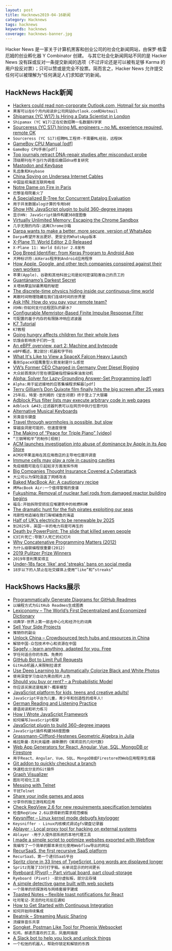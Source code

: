 ```yaml
---
layout: post
title: Hacknews2019-04-16新闻
category: Hacknews
tags: hacknews
keywords: hacknews
coverage: hacknews-banner.jpg
---
```


Hacker News 是一家关于计算机黑客和创业公司的社会化新闻网站，由保罗·格雷厄姆的创业孵化器 Y Combinator 创建。
与其它社会化新闻网站不同的是 Hacker News 没有踩或反对一条提交新闻的选项（不过评论还是可以被有足够 Karma 的用户投反对票）；只可以赞或是完全不投票。简而言之，Hacker News 允许提交任何可以被理解为“任何满足人们求知欲”的新闻。

## HackNews Hack新闻


- [Hackers could read non-corporate Outlook.com, Hotmail for six months](https://arstechnica.com/gadgets/2019/04/hackers-could-read-non-corporate-outlook-comhotmail-for-six-months/)
- `黑客可以在6个月内阅读非公司网站Outlook.com和Hotmail`
- [Shipamax (YC W17) Is Hiring a Data Scientist in London](https://angel.co/shipamax/jobs/518784-data-scientist)
- `Shipamax (YC W17)正在伦敦招聘一名数据科学家`
- [Sourceress (YC S17) hiring ML engineers – no ML experience required, remote OK](https://jobs.lever.co/sourceress/a52a49fb-8094-4d51-9b98-ddf09a09b111)
- `Sourceress (YC S17)招聘ML工程师-不需要ML经验，远程OK`
- [GameBoy CPU Manual [pdf]](https://realboyemulator.files.wordpress.com/2013/01/gbcpuman.pdf)
- `GameBoy CPU手册[pdf]`
- [Top journals retract DNA-repair studies after misconduct probe](https://www.nature.com/articles/d41586-019-00406-4)
- `顶级期刊在不当行为调查后撤回dna修复研究`
- [Mastodon and Keybase](https://keybase.io/blog/keybase-proofs-for-mastodon-and-everyone)
- `乳齿象和Keybase`
- [China Spying on Undersea Internet Cables](https://www.schneier.com/blog/archives/2019/04/china_spying_on.html)
- `中国监视海底互联网电缆`
- [Notre Dame on Fire in Paris](https://www.bbc.co.uk/news/world-europe-47941794)
- `巴黎圣母院着火了`
- [A Specialized B-Tree for Concurrent Datalog Evaluation](https://souffle-lang.github.io/news/2019/02/20/ppopp19-paper/)
- `用于并发数据alog计算的专用b树`
- [Show HN: JavaScript plugin to build 360-degree images](https://github.com/scaleflex/js-cloudimage-360-view)
- `显示HN: JavaScript插件构建360度图像`
- [Virtually Unlimited Memory: Escaping the Chrome Sandbox](https://googleprojectzero.blogspot.com/2019/04/virtually-unlimited-memory-escaping.html?m=1)
- `几乎无限的内存:逃离Chrome沙箱`
- [Darpa wants to make a better, more secure, version of WhatsApp](https://www.trustedreviews.com/news/darpa-wants-make-better-secure-version-whatsapp-3696558)
- `Darpa希望开发出更好、更安全的WhatsApp版本`
- [X-Plane 11: World Editor 2.0 Released](https://www.x-plane.com/2019/04/world-editor-2-0-released/)
- `X-Plane 11: World Editor 2.0发布`
- [Dog Breed Identifier: from Keras Program to Android App](https://habr.com/en/post/447732/)
- `犬种标识符:从Keras程序到Android应用程序`
- [How Apple, Google, and other tech companies conspired against their own workers](https://www.whenrulesdontapply.com/)
- `苹果(Apple)、谷歌和其他科技公司是如何密谋陷害自己的员工的`
- [Guantánamo’s Darkest Secret](https://www.newyorker.com/magazine/2019/04/22/guantanamos-darkest-secret)
- `关塔纳摩监狱最黑暗的秘密`
- [The discrete-time physics hiding inside our continuous-time world](https://phys.org/news/2019-04-discrete-time-physics-continuous-time-world.html)
- `离散时间物理隐藏在我们连续时间的世界里`
- [Ask HN: How do you pay your remote team?](item?id=19665127)
- `问HN:你如何支付远程团队的薪水?`
- [Configurable Memristor-Based Finite Impulse Response Filter](https://arxiv.org/abs/1904.05279)
- `可配置的基于内存的有限脉冲响应滤波器`
- [K7 Tutorial](https://shakti.com/tutorial/)
- `K7教程`
- [Going hungry affects children for their whole lives](https://mosaicscience.com/story/food-poverty-nutrition-health-austerity-child-development-diet-benefits/)
- `饥饿会影响孩子们的一生`
- [An eBPF overview, part 2: Machine and bytecode](https://www.collabora.com/news-and-blog/blog/2019/04/15/an-ebpf-overview-part-2-machine-and-bytecode/)
- `eBPF概述，第2部分:机器和字节码`
- [What It&#39;s Like to View a SpaceX Falcon Heavy Launch](https://olivierforget.net/blog/2019/viewing-spacex-falcon-heavy-launch/)
- `看到SpaceX猎鹰重型火箭发射是什么感觉`
- [VW’s Former CEO Charged in Germany Over Diesel Rigging](https://www.bloomberg.com/news/articles/2019-04-15/ex-vw-ceo-winterkorn-charged-in-germany-over-diesel-rigging)
- `大众前首席执行官在德国被指控操纵柴油发动机`
- [Alpha: Solver for Lazy-Grounding Answer-Set Programming [pdf]](https://www.cs.nmsu.edu/ALP/wp-content/uploads/2019/04/alpha1.pdf)
- `Alpha:用于延迟接地的应答集编程求解器[pdf]`
- [Terry Gilliam’s Don Quixote film finally hits the big screen after 25 years](https://arstechnica.com/gaming/2019/04/terry-gilliams-don-quixote-film-finally-hits-the-big-screen-after-25-years/)
- `25年后，特里·吉列姆的《堂吉诃德》终于登上了大银幕`
- [Adblock Plus filter lists may execute arbitrary code in web pages](https://armin.dev/blog/2019/04/adblock-plus-code-injection/)
- `Adblock &#43;过滤器列表可以在网页中执行任意代码`
- [Alternative Musical Keyboards](http://www.altkeyboards.com/)
- `另类音乐键盘`
- [Travel through wormholes is possible, but slow](https://phys.org/news/2019-04-wormholes.html)
- `穿越虫洞是可能的，但速度很慢`
- [The Making of “Peace for Triple Piano” [video]](https://www.youtube.com/watch?v=x1zJoU6Luss)
- `“三钢琴和平”的制作[视频]`
- [ACM launches investigation into abuse of dominance by Apple in its App Store](https://www.acm.nl/en/publications/acm-launches-investigation-abuse-dominance-apple-its-app-store)
- `ACM对苹果滥用在其应用商店的主导地位展开调查`
- [Immune cells may play a role in causing cavities](https://newatlas.com/immune-system-tooth-decay/59293/)
- `免疫细胞可能在引起蛀牙方面发挥作用`
- [Big Companies Thought Insurance Covered a Cyberattack](https://www.nytimes.com/2019/04/15/technology/cyberinsurance-notpetya-attack.html)
- `大公司认为保险涵盖了网络攻击`
- [Baked MacBook Air: A cautionary recipe](https://www.woolie.co.uk/article/baked-macbook-air/)
- `烤MacBook Air:一个值得警惕的食谱`
- [Fukushima: Removal of nuclear fuel rods from damaged reactor building begins](https://www.theguardian.com/world/2019/apr/15/fukushima-removal-of-nuclear-fuel-rods-from-damaged-reactor-begins)
- `福岛:开始拆除受损反应堆建筑中的核燃料棒`
- [The dramatic hunt for the fish pirates exploiting our seas](http://www.bbc.com/future/story/20190213-the-dramatic-hunt-for-the-fish-pirates-exploiting-our-seas)
- `戏剧性地追捕在我们海域捕鱼的海盗`
- [Half of UK’s electricity to be renewable by 2025](https://www.carbonbrief.org/analysis-half-uks-electricity-to-be-renewable-by-2025)
- `到2025年，英国一半的电力将是可再生的`
- [Death by PowerPoint: The slide that killed seven people](https://mcdreeamiemusings.com/new-blog/2019/4/13/gsux1h6bnt8lqjd7w2t2mtvfg81uhx)
- `幻灯片死亡:导致7人死亡的幻灯片`
- [Why Concatenative Programming Matters (2012)](http://evincarofautumn.blogspot.com/2012/02/why-concatenative-programming-matters.html)
- `为什么级联编程很重要(2012)`
- [2019 Pulitzer Prize Winners](https://www.pulitzer.org/prize-winners-by-year/2019)
- `2019年普利策奖得主`
- [Under-18s face &#39;like&#39; and &#39;streaks&#39; bans on social media](https://www.bbc.co.uk/news/technology-47933521)
- `18岁以下的人禁止在社交媒体上使用“like”和“streaks”`


## HackShows Hacks展示

- [ Programmatically Generate Diagrams for GitHub Readmes](https://github.com/Schachte/Mermrender)
- `以编程方式为GitHub Readmes生成图表`
- [ Lexiconomy – The World’s First Decentralized and Economized Dictionary](https://lexiconomy.org)
- `词典学-世界上第一部去中心化和经济化的词典`
- [ Sell Your Side Projects](https://sugarkubes.io/maker)
- `推销你的副业`
- [ Unlock China – Crowdsourced tech hubs and resources in China](https://coda.io/d/Unlock-China_dSjGaEDiHwH/_suwjO)
- `解锁中国-众包技术中心和资源在中国`
- [ Sagefy – learn anything, adapted for you. Free](https://sagefy.org)
- `学任何适合你的东西。免费的`
- [ GitHub Bot to Limit Pull Requests](https://github.com/Schachte/WIPCream)
- `GitHub机器人来限制拉请求`
- [ Use Deep Learning to Automatically Colorize Black and White Photos](https://demos.algorithmia.com/colorize-photos/)
- `使用深度学习自动为黑白照片上色`
- [ Should you buy or rent? – a Probabilistic Model](https://causal.app/buy/?)
- `你应该买房还是租房?-概率模型`
- [ JavaScript platform for kids, teens and creative adults!](https://codeguppy.com)
- `JavaScript平台为儿童，青少年和创造性的成年人!`
- [ German Reading and Listening Practice](https://eardoor.com)
- `德语阅读和听力练习`
- [ How I Wrote JavaScript Framework](https://medium.com/@tduble94/how-i-wrote-javascript-framework-59b40dca3366)
- `如何编写JavaScript框架`
- [ JavaScript plugin to build 360-degree images](https://github.com/scaleflex/js-cloudimage-360-view)
- `JavaScript插件构建360度图像`
- [ Grassmann-Clifford-Hestenes Geometric Algebra in Julia](https://github.com/chakravala/Grassmann.jl)
- `格拉斯曼-克利夫福德-赫斯滕的《茱莉亚的几何代数》`
- [ Web App Generators for React, Angular, Vue, SQL, MongoDB or Firestore](https://scaffoldhub.io)
- `用于React、Angular、Vue、SQL、MongoDB或Firestore的Web应用程序生成器`
- [ Git addon to quickly checkout a branch](https://github.com/kaunteya/git-checkout-interactive)
- `快速检出分支的Git插件`
- [ Graph Visualizer](https://github.com/xiaoxiae/GraphVisualizer)
- `图形可视化工具`
- [ Messing with Telnet](https://jott.live/markdown/telnet_writeup)
- `干扰Telnet`
- [ Share your indie games and apps](https://projectilo.com/)
- `分享你的独立游戏和应用`
- [ Check ReqView 2.6 for new requirements specification templates](https://www.reqview.com/blog/2019-04-14-release-2.6.0.html)
- `检查ReqView 2.6以获得新的需求规范模板`
- [ Keysniffer – Linux kernel mode debugfs keylogger](https://github.com/jarun/keysniffer)
- `Keysniffer - Linux内核模式调试gfs键盘记录器`
- [ Ablayer - Local proxy tool for hacking on external systems](https://github.com/j-angnoe/ablayer)
- `Ablayer -用于入侵外部系统的本地代理工具`
- [ I made a simple script to optimize websites exported with Webflow](https://boltflow.xyz/)
- `我编写了一个简单的脚本来优化使用Webflow导出的网站`
- [ RecurSaaS, the first recursive SaaS platform](https://www.notion.so/Writing-4c2cd050199d48c39f8877cb763b6c16?p=d2194ae07ee548d0a5e348149c3bf12f)
- `RecurSaaS，第一个递归SaaS平台`
- [ Spritz clone in 33 lines of TypeScript. Long words are displayed longer](https://news.ycombinator.com/item?id=19657464)
- `Spritz克隆了33行打字稿。长单词显示的时间更长`
- [ Ryeboard (Pivot) – Part virtual board, part cloud-storage](https://www.ryeboard.com/)
- `Ryeboard (Pivot) -部分虚拟板，部分云存储`
- [ A simple detective game built with web sockets](https://detective-stories.com/)
- `一个简单的侦探游戏与网络套接字建成`
- [ Toasted Notes – flexible toast notifications for React](https://toasted-notes.netlify.com/)
- `吐司笔记-灵活的吐司反应通知`
- [ How to Get Started with Continuous Integration](https://fire.ci/blog/how-to-get-started-with-continuous-integration/)
- `如何开始持续集成`
- [ Beatnik – Streaming Music Sharing](https://www.beatnikapp.com)
- `流媒体音乐共享`
- [ Songket, Postman Like Tool for Phoenix Websocket](https://songket.netlify.com/)
- `松鸡，邮递员喜欢的工具，凤凰网插座`
- [ A Slack bot to help you lock and unlock things](https://github.com/Wootric/slack-lock-bot)
- `一个松弛的机器人，帮助你锁定和解锁的东西`


